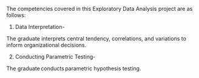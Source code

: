 The competencies covered in this Exploratory Data Analysis project are as follows:

1) Data Interpretation-

The graduate interprets central tendency, correlations, and variations to inform organizational decisions.

2) Conducting Parametric Testing-

The graduate conducts parametric hypothesis testing.
